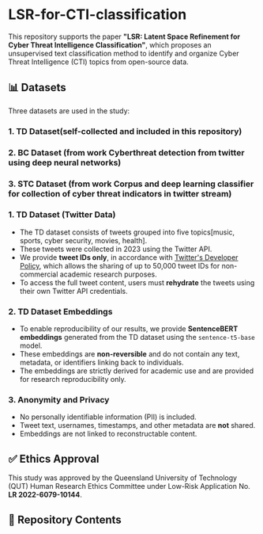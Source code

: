 # LSR-for-CTI-classification

This repository supports the paper **"LSR: Latent Space Refinement for Cyber Threat Intelligence Classification"**, which proposes an unsupervised text classification method to identify and organize Cyber Threat Intelligence (CTI) topics from open-source data.

## 📊 Datasets

Three datasets are used in the study:
### 1. TD Dataset(self-collected and included in this repository)
### 2. BC Dataset (from work Cyberthreat detection from twitter using deep neural networks)
### 3. STC Dataset (from work Corpus and deep learning classifier for collection of cyber threat indicators in twitter stream)

### 1. TD Dataset (Twitter Data)
- The TD dataset consists of tweets grouped into five topics[music, sports, cyber security, movies, health].
- These tweets were collected in 2023 using the Twitter API.
- We provide **tweet IDs only**, in accordance with [Twitter's Developer Policy](https://developer.twitter.com/en/developer-terms/agreement-and-policy), which allows the sharing of up to 50,000 tweet IDs for non-commercial academic research purposes.
- To access the full tweet content, users must **rehydrate** the tweets using their own Twitter API credentials.

### 2. TD Dataset Embeddings
- To enable reproducibility of our results, we provide **SentenceBERT embeddings** generated from the TD dataset using the `sentence-t5-base` model.
- These embeddings are **non-reversible** and do not contain any text, metadata, or identifiers linking back to individuals.
- The embeddings are strictly derived for academic use and are provided for research reproducibility only.

### 3. Anonymity and Privacy
- No personally identifiable information (PII) is included.
- Tweet text, usernames, timestamps, and other metadata are **not** shared.
- Embeddings are not linked to reconstructable content.

## ✅ Ethics Approval
This study was approved by the Queensland University of Technology (QUT) Human Research Ethics Committee under Low-Risk Application No. **LR 2022-6079-10144**.

## 📁 Repository Contents

